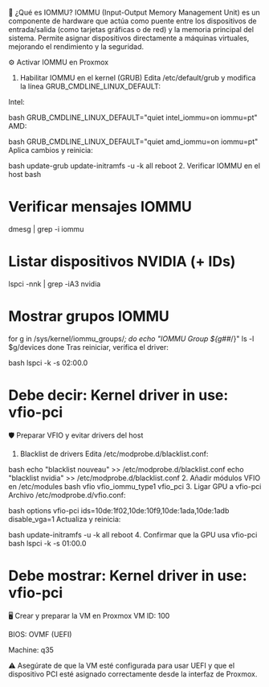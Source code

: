 🧠 ¿Qué es IOMMU?
IOMMU (Input-Output Memory Management Unit) es un componente de hardware que actúa como puente entre los dispositivos de entrada/salida (como tarjetas gráficas o de red) y la memoria principal del sistema. Permite asignar dispositivos directamente a máquinas virtuales, mejorando el rendimiento y la seguridad.

⚙️ Activar IOMMU en Proxmox
1. Habilitar IOMMU en el kernel (GRUB)
Edita /etc/default/grub y modifica la línea GRUB_CMDLINE_LINUX_DEFAULT:

Intel:

bash
GRUB_CMDLINE_LINUX_DEFAULT="quiet intel_iommu=on iommu=pt"
AMD:

bash
GRUB_CMDLINE_LINUX_DEFAULT="quiet amd_iommu=on iommu=pt"
Aplica cambios y reinicia:

bash
update-grub
update-initramfs -u -k all
reboot
2. Verificar IOMMU en el host
bash
# Verificar mensajes IOMMU
dmesg | grep -i iommu

# Listar dispositivos NVIDIA (+ IDs)
lspci -nnk | grep -iA3 nvidia

# Mostrar grupos IOMMU
for g in /sys/kernel/iommu_groups/*; do
  echo "IOMMU Group ${g##*/}"
  ls -l $g/devices
done
Tras reiniciar, verifica el driver:

bash
lspci -k -s 02:00.0
# Debe decir: Kernel driver in use: vfio-pci
🛡️ Preparar VFIO y evitar drivers del host
1. Blacklist de drivers
Edita /etc/modprobe.d/blacklist.conf:

bash
echo "blacklist nouveau" >> /etc/modprobe.d/blacklist.conf
echo "blacklist nvidia" >> /etc/modprobe.d/blacklist.conf
2. Añadir módulos VFIO en /etc/modules
bash
vfio
vfio_iommu_type1
vfio_pci
3. Ligar GPU a vfio-pci
Archivo /etc/modprobe.d/vfio.conf:

bash
options vfio-pci ids=10de:1f02,10de:10f9,10de:1ada,10de:1adb disable_vga=1
Actualiza y reinicia:

bash
update-initramfs -u -k all
reboot
4. Confirmar que la GPU usa vfio-pci
bash
lspci -k -s 01:00.0
# Debe mostrar: Kernel driver in use: vfio-pci
🖥️ Crear y preparar la VM en Proxmox
VM ID: 100

BIOS: OVMF (UEFI)

Machine: q35

⚠️ Asegúrate de que la VM esté configurada para usar UEFI y que el dispositivo PCI esté asignado correctamente desde la interfaz de Proxmox.